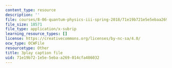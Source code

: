 ```yaml
---
content_type: resource
description: ''
file: courses/8-06-quantum-physics-iii-spring-2018/71e19b721e5e5ebaa269014cfa486032_KYabRbRR-dU.vtt
file_size: 18571
file_type: application/x-subrip
learning_resource_types: []
license: https://creativecommons.org/licenses/by-nc-sa/4.0/
ocw_type: OCWFile
resourcetype: Other
title: 3play caption file
uid: 71e19b72-1e5e-5eba-a269-014cfa486032
---
```

